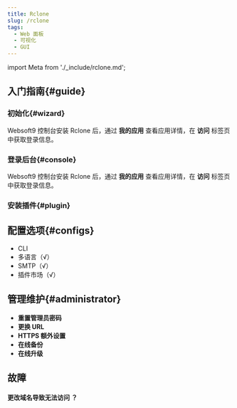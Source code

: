 ```yaml
---
title: Rclone
slug: /rclone
tags:
  - Web 面板
  - 可视化
  - GUI
---
```


import Meta from './_include/rclone.md';

<Meta name="meta" />

## 入门指南{#guide}

### 初始化{#wizard}

Websoft9 控制台安装 Rclone 后，通过 **我的应用** 查看应用详情，在 **访问** 标签页中获取登录信息。  

### 登录后台{#console}

Websoft9 控制台安装 Rclone 后，通过 **我的应用** 查看应用详情，在 **访问** 标签页中获取登录信息。  

### 安装插件{#plugin}

## 配置选项{#configs}

- CLI
- 多语言（√）
- SMTP（√）
- 插件市场（√）

## 管理维护{#administrator}

- **重置管理员密码**
- **更换 URL**
- **HTTPS 额外设置**
- **在线备份**
- **在线升级**

## 故障

#### 更改域名导致无法访问 ？
